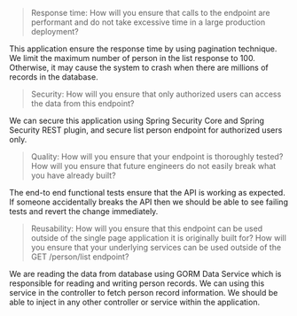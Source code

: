 > Response time: How will you ensure that calls to the endpoint are performant and do not take excessive time in a large production deployment?

This application ensure the response time by using pagination technique. We limit the maximum number of person in the list response to 100. Otherwise, it may cause the system to crash when there are millions of records in the database.

> Security: How will you ensure that only authorized users can access the data from this endpoint?

We can secure this application using Spring Security Core and Spring Security REST plugin, and secure list person endpoint for authorized users only.

> Quality: How will you ensure that your endpoint is thoroughly tested? How will you ensure that future engineers do not easily break what you have already built?

The end-to end functional tests ensure that the API is working as expected. If someone accidentally breaks the API then we should be able to see failing tests and revert the change immediately.

> Reusability: How will you ensure that this endpoint can be used outside of the single page application it is originally built for? How will you ensure that your underlying services can be used outside of the GET /person/list endpoint?

We are reading the data from database using GORM Data Service which is responsible for reading and writing person records. We can using this service in the controller to fetch person record information. We should be able to inject in any other controller or service within the application.